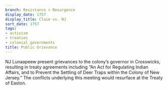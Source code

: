 ```yaml
---
branch: Resistance + Resurgence
display_date: 1757
display_title: Claim vs. NJ
sort_date: 1757
tags:
- activism
- treaties
- colonial governments
title: Public Grievance
---
```


NJ Lunaapeew present grievances to the colony’s governor in Crosswicks, resulting in treaty agreements including “An Act for Regulating Indian Affairs, and to Prevent the Settling of Deer Traps within the Colony of New Jersey.” The conflicts underlying this meeting would resurface at the Treaty of Easton.